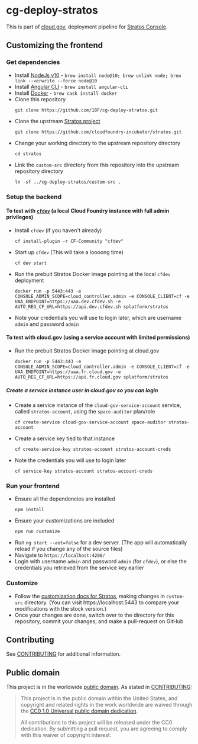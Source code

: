 # cg-deploy-stratos

This is part of [cloud.gov](https://cloud.gov/), deployment pipeline for [Stratos Console](https://github.com/cloudfoundry-incubator/stratos).

## Customizing the frontend

### Get dependencies
* Install [NodeJs v10](https://nodejs.org) - `brew install node@10; brew unlink node; brew link --verwrite --force node@10`
* Install [Angular CLI](https://cli.angular.io/) - `brew install angular-cli`
* Install [Docker](https://www.docker.com/) - `brew cask install docker`
* Clone this repository
  ```
  git clone https://github.com/18F/cg-deploy-stratos.git
  ```
* Clone the upstream [Stratos project](https://github.com/cloudfoundry-incubator/stratos)
  ```
  git clone https://github.com/cloudfoundry-incubator/stratos.git
  ```
* Change your working directory to the upstream repository directory
  ```
  cd stratos
  ```
* Link the `custom-src` directory from this repository into the upstream repository directory
  ```
  ln -sf ../cg-deploy-stratos/custom-src .
  ```

### Setup the backend

#### To test with [`cfdev`](https://github.com/cloudfoundry-incubator/cfdev) (a local Cloud Foundry instance with full admin privileges)
* Install `cfdev` (if you haven't already)
  ```
  cf install-plugin -r CF-Community "cfdev"
  ```
* Start up `cfdev` (This will take a loooong time)
  ```
  cf dev start
  ```
* Run the prebuit Stratos Docker image pointing at the local `cfdev` deployment
  ```
  docker run -p 5443:443 -e CONSOLE_ADMIN_SCOPE=cloud_controller.admin -e CONSOLE_CLIENT=cf -e UAA_ENDPOINT=https://uaa.dev.cfdev.sh -e AUTO_REG_CF_URL=https://api.dev.cfdev.sh splatform/stratos
  ```
* Note your credentials you will use to login later, which are username `admin` and password `admin`

#### To test with cloud.gov (using a service account with limited permissions)
* Run the prebuit Stratos Docker image pointing at cloud.gov
  ```
  docker run -p 5443:443 -e CONSOLE_ADMIN_SCOPE=cloud_controller.admin -e CONSOLE_CLIENT=cf -e UAA_ENDPOINT=https://uaa.fr.cloud.gov -e AUTO_REG_CF_URL=https://api.fr.cloud.gov splatform/stratos
  ```

##### Create a service instance user in cloud.gov so you can login

* Create a service instance of the `cloud-gov-service-account` service, called `stratos-account`, using the `space-auditor` plan/role
  ```
  cf create-service cloud-gov-service-account space-auditor stratos-account
  ```
* Create a service key tied to that instance
  ```
  cf create-service-key stratos-account stratos-account-creds
  ```
* Note the credentials you will use to login later
  ```
  cf service-key stratos-account stratos-account-creds
  ```

### Run your frontend
* Ensure all the dependencies are installed
  ```
  npm install
  ```
* Ensure your customizations are included
  ```
  npm run customize
  ```
* Run `ng start --aot=false` for a dev server. (The app will automatically reload if you change any of the source files)
* Navigate to `https://localhost:4200/`
* Login with username `admin` and password `admin` (for `cfdev`), or else the credentials you retrieved from the service key earlier

### Customize
* Follow the [customization docs for Stratos](https://github.com/cloudfoundry-incubator/stratos/blob/v2-master/docs/customizing.md), making changes in `custom-src` directory. (You can visit https://localhost:5443 to compare your modifications with the stock version.)
* Once your changes are done, switch over to the directory for this repository, commit your changes, and make a pull-request on GitHub

## Contributing

See [CONTRIBUTING](CONTRIBUTING.md) for additional information.

## Public domain

This project is in the worldwide [public domain](LICENSE.md). As stated in [CONTRIBUTING](CONTRIBUTING.md):

> This project is in the public domain within the United States, and copyright and related rights in the work worldwide are waived through the [CC0 1.0 Universal public domain dedication](https://creativecommons.org/publicdomain/zero/1.0/).
>
> All contributions to this project will be released under the CC0 dedication. By submitting a pull request, you are agreeing to comply with this waiver of copyright interest.
